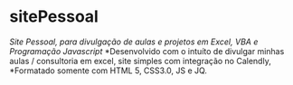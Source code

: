 # sitePessoal
 *Site Pessoal, para divulgação de aulas e projetos em Excel, VBA e Programação Javascript*
 *Desenvolvido com o intuíto de divulgar minhas aulas / consultoria em excel, site simples com integração no Calendly, 
 *Formatado somente com HTML 5, CSS3.0, JS e JQ. 

